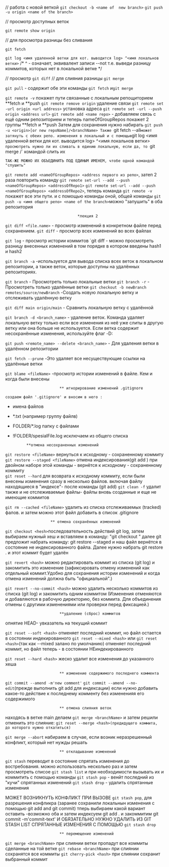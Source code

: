 //   работа с новой веткой
`git checkout -b <name of  new branch>`
`git push -u origin <name of the branch>`


//  просмотр доступных веток

`git remote show origin`

// для просмотра разницы без сливания 

`git fetch`

`git log <имя удаленной ветки для кот. выводится log> ^<имя локальнов ветки>`
/* ^ - означает, эквивалент записи --not т.е. выведи разницу коммитов, которых нет в 
 локальной ветке */

// просмотр         `git diff`
// для слияния разницы `git merge`

`git pull` - содержит обе эти команды `git fetch` и`git merge`

`git remote -v` покажет пути связанные с локальным репощиторием **fetch и **push
`git remote remove origin` удаление связи
`git remote set -url origin <url address>` установка адреса
`git remote set -url --push origin <address url>`
`git remote add <name repo>` - добавляем связь с ещё одним репозиторием и теперь nameOfGroupRepos покажет 2 группы **fetch и **push Затем для сохранения нужно набирать `git push -u <origin>[or new repoName]/<branchName> Также `git fetch --all` может затянуть с обеих репо. изменения в локальный и с помощью `git log <имя удаленной ветки для кот. выводится log> ^<имя локальнов ветки>`  просмотреть нужно ли их сливать в единию локальную, если да, то  `git merge <nameRepo>/<nameBranch>` командой слить их

    ТАК-ЖЕ МОЖНО ИХ ОБЪЕДИНИТЬ ПОД ЕДИНЫМ ИМЕНЕМ, чтобе одной командой "спушить"

`git remote add <nameOfGroupRepos> <address первого из репо>`, затеп 2 раза повторить команду
`git remote set-url --add --push <nameOfGroupRepos> <addressOfRepo1>`
`git remote set-url --add --push <nameOfGroupRepos> <addressOfRepo2>`, теперь команда `git remote -v`
покажет все эти пути. и с помощью команды оной, общей команды  `git push -u <имя общего репо> <name of the branch>`можно "запушить" в оба репозитория

                                    *лекция 2
`git diff <file.name>` - просмотр изменений в конкретном файле перед сохранением.
`git diff`             - просмотр всех изменений во всех файлах

`git log`              - просмотр истории коммитов
`git diff <hash1> <hash2> <fileName> - можно просмотреть разницу внесенных изменений в том порядке в котором введены hash1 и hash2

`git branch -a`         -используется для вывода списка всех веток в локальном репозитории, а также веток, которые доступны на удалённых репозиториях.

`git branch`            - Просмотреть только локальные ветки
`git branch -r`         - Просмотреть только удалённые ветки
`git checkout -b newBranch remotes/source/newBranch`    -Создать новую локальную ветку и отслеживать удалённую ветку

`git diff main origin/main` - Сравнить локальную ветку с удалённой

`git branch -d <branch_name>` - удаление веток. Команда удаляет локальную ветку только если все изменения из неё уже слиты в другую ветку или она больше не используется. Если ветка содержит несохранённые изменения, используйте флаг -D:

`git push <remote_name> --delete <branch_name>` - Для удаления ветки в удалённом репозитории

`git fetch --prune`             -Это удаляет все несуществующие ссылки на удалённые ветки

`git blame <fileName>`          -просмотр истории изменений в файле. Кем и когда были внесены


                            ** игнорирование изменений .gitignore

`создаем файл '.gitignore' и вносим в него :`
- имена файлов
- *.txt (например группу файлв)
- FOLDER/*.log папку с файлами 
- !FOLDER/spesialFile.log   исключаем из общего списка   


            **отмена несохраненных изменений

`git restore <fileName>` вернуться к исходному - сохраненному коммиту
`git restore --staged <fileName>` отмена индексирования(git add <fileName>) при двойном наборе этой команды - вернётся к исходному - сохраненному коммиту       
`git reset --hard` для возврата к исходному коммиту, если были внесены изменения сразу в несколько файлов. включая файлу находящиеся в "индексе"- после команды (git add)
`git clean -f`  удалит также и не отслеживаемые файлы- файлы вновь созданные и еще не имеющие коммитов

`git rm --cached <fileName>`  удалить из списка отслеживаемых (tracked) фалов. и затем можно  этот файл добавить в список .gitignore



                        ** отмена сохранённых изменений

`git checkout <hesh>`последовательность действий git log, затем выбираем нужный хеш и вставляем в команду: "git checkout <hesh> <fileName>" далее git предложит набрать команду: git restore --staged <fileName> и наш файл вернётся в состояние не индексированного файла. Далее нужно набрать git restore <fileName>. и этот коммит будет удалён

`git revert <hash>` можно редактировать коммит из списка (git log) и закомитить это изменение (зафиксировать отмену изменений как отдельный коммит.Удобно для сохранения истории изменений и когда отмена изменений должна быть "официальной".)                  

`git revert --no-commit <hash>` можно удалить несколько коммитов из списка (git log) и закомитить одним коммитом (Изменения отменяются и добавляются в рабочую директорию, без коммита.	Для объединения отмены с другими изменениями или проверки перед фиксацией.)                


                            **удаление (сброс) коммитов 
        
опнятие HEAD- увказатель на текущий коммит

`git reset --soft <hash>` отменяет последний коммит, но файл остается в состоянии индекированного
`git reset --mixed <hash>` или `git reset <hash>`(так как --mixed залано по умолчанию) отменяет последний коммит, но файл теперь - в состоянии НЕиндекированного

`git reset --hard <hash>` жеско удалит все изменения до указанного хеша


                            ** изменение содержимого последнего коммента
    
`git commit --amend -m'new comment'` 
`git commit --amend --no-edit`(прежде выполнить git add для индексации) если нужно добавить какое-то действие к последнему комменту без измененияя его содержимого


                            ** отмена слияния веток
находясь в ветке main делаем `git merge <branchName>` и затем решили отменить это слияние:
`git reset --merge <hash>(предидущего коммита, до которого нужно откатиться)`

`git merge --abort` набираем в случае, если возник неразрешенный конфликт, который нет нужды решать


                            ** откладывание изменений
`git stash` переводит в состояние спрятать изменения до востребования. можно использовать нескольео раз
и затем просмотреть списое `git stash list` и при необходимости вызывать их и коммитить с помощью команды `git stash pop` - венйт последний из "кучи" спрятанных изменений
`git stash drop` - удалить спрятанные изменения

МОЖЕТ ВОЗНИКНУТЬ КОНФЛИКТ ПРИ ВЫЗОВЕ `git stash pop`,  для разрешения конфликра (заранее сохранили локальнын изменения с помощью git add and git commit) тперь выбираем какой вариант оставить -возможно оба и затем индексуем git add . и закоммитим git commit -m'commit-text'
И ОБЯЗАТЕЛЬНО НУЖНО УДАЛИТЬ ИЗ GIT STASH LIST СПРЯТАННЫЕ ИЗМЕНЕНИЯ С ПОМОЩЬЮ `git stash drop`


                            ** перемещение изменений

`git merge <branchName>`  при слиянии ветки пропадут все коммиты сделанные на той ветке
`git rebase <branchName>` при слиянии сохранятся все коммиты
`git cherry-pick <hash>`  при слиянии сохранит выбранный коммит

